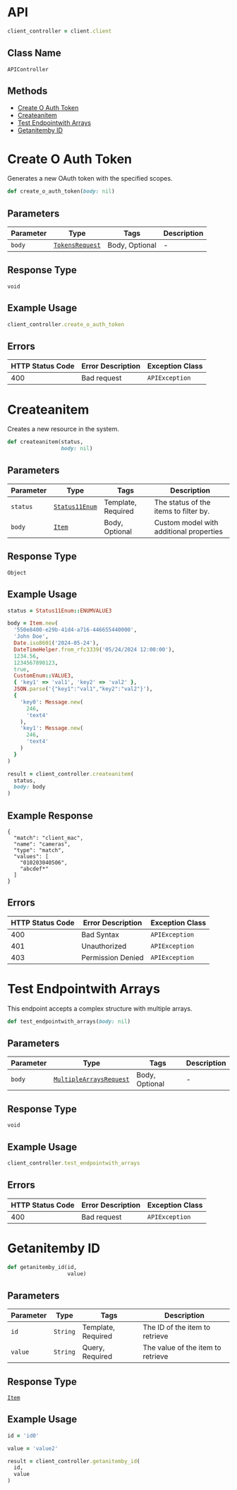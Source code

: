 # API

```ruby
client_controller = client.client
```

## Class Name

`APIController`

## Methods

* [Create O Auth Token](../../doc/controllers/api.md#create-o-auth-token)
* [Createanitem](../../doc/controllers/api.md#createanitem)
* [Test Endpointwith Arrays](../../doc/controllers/api.md#test-endpointwith-arrays)
* [Getanitemby ID](../../doc/controllers/api.md#getanitemby-id)


# Create O Auth Token

Generates a new OAuth token with the specified scopes.

```ruby
def create_o_auth_token(body: nil)
```

## Parameters

| Parameter | Type | Tags | Description |
|  --- | --- | --- | --- |
| `body` | [`TokensRequest`](../../doc/models/tokens-request.md) | Body, Optional | - |

## Response Type

`void`

## Example Usage

```ruby
client_controller.create_o_auth_token
```

## Errors

| HTTP Status Code | Error Description | Exception Class |
|  --- | --- | --- |
| 400 | Bad request | `APIException` |


# Createanitem

Creates a new resource in the system.

```ruby
def createanitem(status,
                 body: nil)
```

## Parameters

| Parameter | Type | Tags | Description |
|  --- | --- | --- | --- |
| `status` | [`Status11Enum`](../../doc/models/status-11-enum.md) | Template, Required | The status of the items to filter by. |
| `body` | [`Item`](../../doc/models/item.md) | Body, Optional | Custom model with additional properties |

## Response Type

`Object`

## Example Usage

```ruby
status = Status11Enum::ENUMVALUE3

body = Item.new(
  '550e8400-e29b-41d4-a716-446655440000',
  'John Doe',
  Date.iso8601('2024-05-24'),
  DateTimeHelper.from_rfc3339('05/24/2024 12:00:00'),
  1234.56,
  1234567890123,
  true,
  CustomEnum::VALUE3,
  { 'key1' => 'val1', 'key2' => 'val2' },
  JSON.parse('{"key1":"val1","key2":"val2"}'),
  {
    'key0': Message.new(
      246,
      'text4'
    ),
    'key1': Message.new(
      246,
      'text4'
    )
  }
)

result = client_controller.createanitem(
  status,
  body: body
)
```

## Example Response

```
{
  "match": "client_mac",
  "name": "cameras",
  "type": "match",
  "values": [
    "010203040506",
    "abcdef*"
  ]
}
```

## Errors

| HTTP Status Code | Error Description | Exception Class |
|  --- | --- | --- |
| 400 | Bad Syntax | `APIException` |
| 401 | Unauthorized | `APIException` |
| 403 | Permission Denied | `APIException` |


# Test Endpointwith Arrays

This endpoint accepts a complex structure with multiple arrays.

```ruby
def test_endpointwith_arrays(body: nil)
```

## Parameters

| Parameter | Type | Tags | Description |
|  --- | --- | --- | --- |
| `body` | [`MultipleArraysRequest`](../../doc/models/multiple-arrays-request.md) | Body, Optional | - |

## Response Type

`void`

## Example Usage

```ruby
client_controller.test_endpointwith_arrays
```

## Errors

| HTTP Status Code | Error Description | Exception Class |
|  --- | --- | --- |
| 400 | Bad request | `APIException` |


# Getanitemby ID

```ruby
def getanitemby_id(id,
                   value)
```

## Parameters

| Parameter | Type | Tags | Description |
|  --- | --- | --- | --- |
| `id` | `String` | Template, Required | The ID of the item to retrieve |
| `value` | `String` | Query, Required | The value of the item to retrieve |

## Response Type

[`Item`](../../doc/models/item.md)

## Example Usage

```ruby
id = 'id0'

value = 'value2'

result = client_controller.getanitemby_id(
  id,
  value
)
```

